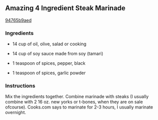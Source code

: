 ## Amazing 4 Ingredient Steak Marinade

[94765b9aed](http://www.food.com/recipe/amazing-4-ingredient-steak-marinade-382825)

### Ingredients

 - 14 cup of oil, olive, salad or cooking

 - 14 cup of soy sauce made from soy (tamari)

 - 1 teaspoon of spices, pepper, black

 - 1 teaspoon of spices, garlic powder

### Instructions

Mix the ingredients together. Combine marinade with steaks (I usually combine with 2 16 oz. new yorks or t-bones, when they are on sale ofcourse). Cooks.com says to marinate for 2-3 hours, I usually marinate overnight.